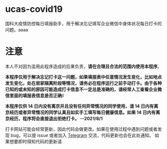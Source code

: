 # ucas-covid19
国科大疫情防控每日填报助手，用于解决忘记填写企业微信中身体状况每日打卡的问题。aaaa


# 注意
本人不对因为滥用此程序造成的后果负责，**请在合理且合法的范围内使用本程序**。

**本程序仅用于解决忘记打卡这一问题，如果填报表中任意情况发生变化，比如地点发生变化，处在居家隔离阶段等情况，请务必在程序运行之前手动打卡。由于各种已知的或未知的原因可能造成打卡信息不一定总是准确的，请经常人工查看企业微信里面的填报表信息是否正确**ll

**本程序仅供 14 日内没有离京并且没有任何异常情况的同学使用，请 14 日内有离京经历或者异常情况的同学认真且如实手工填写每日健康信息。如果 14 日内有离京经历，程序将会直接退出拒绝打卡。 --2021/8/1**

打卡网站可能会经常更新，因此代码会做更改。如果在使用过程中遇到问题或者发现 bug，可以提 issue 或者加入 [Telegram](https://t.me/ucas_covid19) 交流，代码更新也会在此处通知。
如果想要即时得知代码的更新请 
